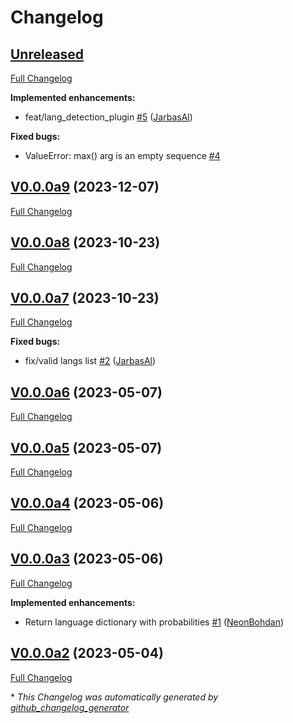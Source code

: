 # Changelog

## [Unreleased](https://github.com/OpenVoiceOS/ovos-audio-transformer-plugin-speechbrain-langdetect/tree/HEAD)

[Full Changelog](https://github.com/OpenVoiceOS/ovos-audio-transformer-plugin-speechbrain-langdetect/compare/V0.0.0a9...HEAD)

**Implemented enhancements:**

- feat/lang\_detection\_plugin [\#5](https://github.com/OpenVoiceOS/ovos-audio-transformer-plugin-speechbrain-langdetect/pull/5) ([JarbasAl](https://github.com/JarbasAl))

**Fixed bugs:**

- ValueError: max\(\) arg is an empty sequence [\#4](https://github.com/OpenVoiceOS/ovos-audio-transformer-plugin-speechbrain-langdetect/issues/4)

## [V0.0.0a9](https://github.com/OpenVoiceOS/ovos-audio-transformer-plugin-speechbrain-langdetect/tree/V0.0.0a9) (2023-12-07)

[Full Changelog](https://github.com/OpenVoiceOS/ovos-audio-transformer-plugin-speechbrain-langdetect/compare/V0.0.0a8...V0.0.0a9)

## [V0.0.0a8](https://github.com/OpenVoiceOS/ovos-audio-transformer-plugin-speechbrain-langdetect/tree/V0.0.0a8) (2023-10-23)

[Full Changelog](https://github.com/OpenVoiceOS/ovos-audio-transformer-plugin-speechbrain-langdetect/compare/V0.0.0a7...V0.0.0a8)

## [V0.0.0a7](https://github.com/OpenVoiceOS/ovos-audio-transformer-plugin-speechbrain-langdetect/tree/V0.0.0a7) (2023-10-23)

[Full Changelog](https://github.com/OpenVoiceOS/ovos-audio-transformer-plugin-speechbrain-langdetect/compare/V0.0.0a6...V0.0.0a7)

**Fixed bugs:**

- fix/valid langs list [\#2](https://github.com/OpenVoiceOS/ovos-audio-transformer-plugin-speechbrain-langdetect/pull/2) ([JarbasAl](https://github.com/JarbasAl))

## [V0.0.0a6](https://github.com/OpenVoiceOS/ovos-audio-transformer-plugin-speechbrain-langdetect/tree/V0.0.0a6) (2023-05-07)

[Full Changelog](https://github.com/OpenVoiceOS/ovos-audio-transformer-plugin-speechbrain-langdetect/compare/V0.0.0a5...V0.0.0a6)

## [V0.0.0a5](https://github.com/OpenVoiceOS/ovos-audio-transformer-plugin-speechbrain-langdetect/tree/V0.0.0a5) (2023-05-07)

[Full Changelog](https://github.com/OpenVoiceOS/ovos-audio-transformer-plugin-speechbrain-langdetect/compare/V0.0.0a4...V0.0.0a5)

## [V0.0.0a4](https://github.com/OpenVoiceOS/ovos-audio-transformer-plugin-speechbrain-langdetect/tree/V0.0.0a4) (2023-05-06)

[Full Changelog](https://github.com/OpenVoiceOS/ovos-audio-transformer-plugin-speechbrain-langdetect/compare/V0.0.0a3...V0.0.0a4)

## [V0.0.0a3](https://github.com/OpenVoiceOS/ovos-audio-transformer-plugin-speechbrain-langdetect/tree/V0.0.0a3) (2023-05-06)

[Full Changelog](https://github.com/OpenVoiceOS/ovos-audio-transformer-plugin-speechbrain-langdetect/compare/V0.0.0a2...V0.0.0a3)

**Implemented enhancements:**

- Return language dictionary with probabilities [\#1](https://github.com/OpenVoiceOS/ovos-audio-transformer-plugin-speechbrain-langdetect/pull/1) ([NeonBohdan](https://github.com/NeonBohdan))

## [V0.0.0a2](https://github.com/OpenVoiceOS/ovos-audio-transformer-plugin-speechbrain-langdetect/tree/V0.0.0a2) (2023-05-04)

[Full Changelog](https://github.com/OpenVoiceOS/ovos-audio-transformer-plugin-speechbrain-langdetect/compare/e9e3c02baa7f9e8c237bf2a55c7c61a499e8bdff...V0.0.0a2)



\* *This Changelog was automatically generated by [github_changelog_generator](https://github.com/github-changelog-generator/github-changelog-generator)*
